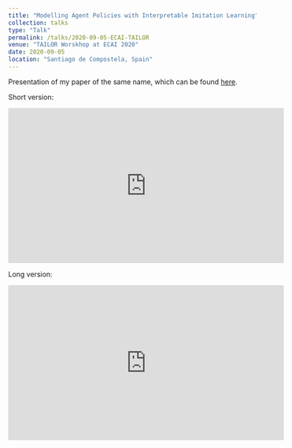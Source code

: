 ```yaml
---
title: "Modelling Agent Policies with Interpretable Imitation Learning"
collection: talks
type: "Talk"
permalink: /talks/2020-09-05-ECAI-TAILOR
venue: "TAILOR Worskhop at ECAI 2020"
date: 2020-09-05
location: "Santiago de Compostela, Spain"
---
```


Presentation of my paper of the same name, which can be found [here](https://tombewley.com/publication/I2L_abstract).

Short version:

<iframe width="560" height="315" src="https://www.youtube.com/embed/hhg3BArOB5w" frameborder="0" allow="accelerometer; autoplay; encrypted-media; gyroscope; picture-in-picture" allowfullscreen></iframe>


Long version:

<iframe width="560" height="315" src="https://www.youtube.com/embed/mM_a8k4250Y" frameborder="0" allow="accelerometer; autoplay; encrypted-media; gyroscope; picture-in-picture" allowfullscreen></iframe>